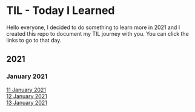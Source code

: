 # TIL - Today I Learned
Hello everyone, I decided to do something to learn more in 2021 and I created this repo to document my TIL journey with you. You can click the links to go to that day.



## 2021

### January 2021

[11 January 2021](https://kahyalar.xyz/til-11-01-2021)<br/>
[12 January 2021](https://kahyalar.xyz/til-12-01-2021)<br/>
[13 January 2021](https://kahyalar.xyz/til-13-01-2021)<br/>

